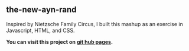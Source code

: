the-new-ayn-rand
---------------

Inspired by Nietzsche Family Circus, I built this mashup as an exercise in Javascript, HTML, and CSS.

**You can visit this project on [git hub pages](http://erabug.github.io/the-new-ayn-rand).**